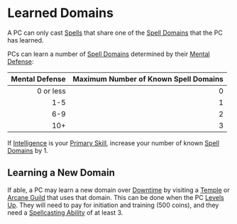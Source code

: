 # Learned Domains

A PC can only cast [Spells](../../Spells.md) that share one of the [Spell Domains](../../Spells/Spell%20Domains/{Spell%20Domains}.md) that the PC has learned.

PCs can learn a number of [Spell Domains](../../Spells/Spell%20Domains/{Spell%20Domains}.md) determined by their [Mental Defense](../../../Player%20Characters/Derived%20Statistics/Mental%20Defense.md):

| Mental Defense | Maximum Number of Known Spell Domains |
| -------------: | ------------------------------------: |
|      0 or less |                                     0 |
|            1-5 |                                     1 |
|            6-9 |                                     2 |
|            10+ |                                     3 |

If [Intelligence](../../../Player%20Characters/The%20Ability%20Scores/Intelligence.md) is your [Primary Skill](../../../Player%20Characters/Backgrounds/Primary%20Skill.md), increase your number of known [Spell Domains](../../Spells/Spell%20Domains/{Spell%20Domains}.md) by 1.

## Learning a New Domain

If able, a PC may learn a new domain over [Downtime](../../../Player%20Characters/Derived%20Statistics/Level.md#Downtime) by visiting a [Temple](../../../Resources%20for%20GMs/Economy/Price%20Subtables/Holy%20Temple.md) or [Arcane Guild](../../../Resources%20for%20GMs/Economy/Price%20Subtables/Arcane%20Guild.md) that uses that domain. This can be done when the PC [Levels Up](../../../Player%20Characters/Derived%20Statistics/Level.md#Level%20Up). They will need to pay for initiation and training (500 coins), and they need a [Spellcasting Ability](../Spellcasting%20Ability.md) of at least 3.
